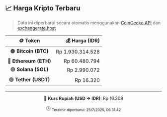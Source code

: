 

<!-- HARGA_KRIPTO -->
## 📈 Harga Kripto Terbaru

> Data ini diperbarui secara otomatis menggunakan [CoinGecko API](https://www.coingecko.com/) dan [exchangerate.host](https://exchangerate.host/)

<div align="center">

| 🪙 Token | 💰 Harga (IDR) |
|:------:|---------------:|
| 🟠 **Bitcoin (BTC)**   | Rp 1.930.314.528 |
| 🔵 **Ethereum (ETH)**  | Rp 60.480.794 |
| 🟣 **Solana (SOL)**    | Rp 2.990.072 |
| 🟢 **Tether (USDT)**   | Rp 16.320 |

---

💱 **Kurs Rupiah (USD → IDR)**: Rp 16.308

🕒 <sub>Terakhir diperbarui: 25/7/2025, 06.31.42</sub>

</div>
<!-- /HARGA_KRIPTO -->
